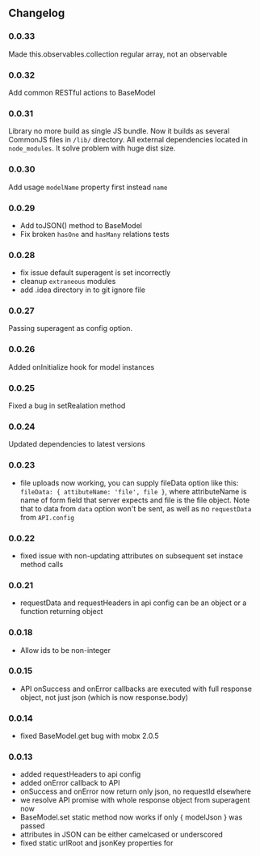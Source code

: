 ## Changelog

### 0.0.33

Made this.observables.collection regular array, not an observable

### 0.0.32

Add common RESTful actions to BaseModel

### 0.0.31

Library no more build as single JS bundle. 
Now it builds as several CommonJS files in `/lib/` directory. 
All external dependencies located in `node_modules`.
It solve problem with huge dist size.

### 0.0.30

Add usage `modelName` property first instead `name`

### 0.0.29

* Add toJSON() method to BaseModel
* Fix broken `hasOne` and `hasMany` relations tests

### 0.0.28

* fix issue default superagent is set incorrectly
* cleanup `extraneous` modules
* add .idea directory in to git ignore file

### 0.0.27

Passing superagent as config option.

### 0.0.26

Added onInitialize hook for model instances

### 0.0.25

Fixed a bug in setRealation method

### 0.0.24

Updated dependencies to latest versions

### 0.0.23

* file uploads now working, you can supply fileData option like this: `fileData: { attibuteName: 'file', file }`, where attributeName is name of form field that server expects and file is the file object. Note that to data from `data` option won't be sent, as well as no `requestData` from `API.config`

### 0.0.22

* fixed issue with non-updating attributes on subsequent set instace method calls

### 0.0.21

* requestData and requestHeaders in api config can be an object or a function returning object

### 0.0.18

* Allow ids to be non-integer

### 0.0.15

* API onSuccess and onError callbacks are executed with full response object, not just json (which is now response.body)

### 0.0.14

* fixed BaseModel.get bug with mobx 2.0.5

### 0.0.13

* added requestHeaders to api config
* added onError callback to API
* onSuccess and onError now return only json, no requestId elsewhere
* we resolve API promise with whole response object from superagent now
* BaseModel.set static method now works if only { modelJson } was passed
* attributes in JSON can be either camelcased or underscored
* fixed static urlRoot and jsonKey properties for 